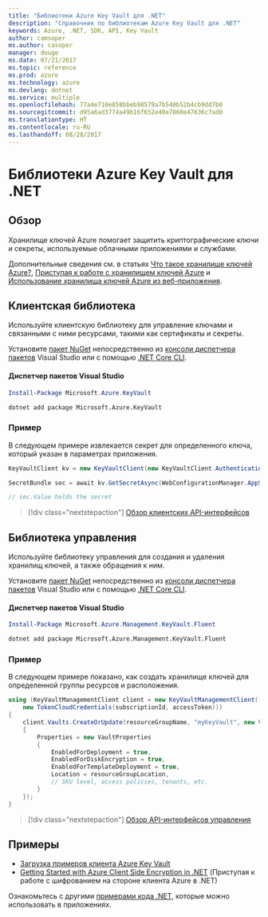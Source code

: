 ```yaml
---
title: "Библиотеки Azure Key Vault для .NET"
description: "Справочник по библиотекам Azure Key Vault для .NET"
keywords: Azure, .NET, SDK, API, Key Vault
author: camsoper
ms.author: casoper
manager: douge
ms.date: 07/21/2017
ms.topic: reference
ms.prod: azure
ms.technology: azure
ms.devlang: dotnet
ms.service: multiple
ms.openlocfilehash: 77a4e710e858bbeb98579a7b540b52b4cb9dd7b0
ms.sourcegitcommit: d95a6ad3774a49b16f652e40e7860e47636c7ad0
ms.translationtype: HT
ms.contentlocale: ru-RU
ms.lasthandoff: 08/28/2017
---
```

# <a name="azure-key-vault-libraries-for-net"></a>Библиотеки Azure Key Vault для .NET

## <a name="overview"></a>Обзор

Хранилище ключей Azure помогает защитить криптографические ключи и секреты, используемые облачными приложениями и службами.

Дополнительные сведения см. в статьях [Что такое хранилище ключей Azure?](/azure/key-vault/key-vault-whatis), [Приступая к работе с хранилищем ключей Azure](/azure/key-vault/key-vault-get-started) и [Использование хранилища ключей Azure из веб-приложения](/azure/key-vault/key-vault-use-from-web-application).

## <a name="client-library"></a>Клиентская библиотека

Используйте клиентскую библиотеку для управление ключами и связанными с ними ресурсами, такими как сертификаты и секреты.

Установите [пакет NuGet](https://www.nuget.org/packages/Microsoft.Azure.KeyVault) непосредственно из [консоли диспетчера пакетов][PackageManager] Visual Studio или с помощью [.NET Core CLI][DotNetCLI].

#### <a name="visual-studio-package-manager"></a>Диспетчер пакетов Visual Studio

```powershell
Install-Package Microsoft.Azure.KeyVault
```

```bash
dotnet add package Microsoft.Azure.KeyVault
```

### <a name="example"></a>Пример

В следующем примере извлекается секрет для определенного ключа, который указан в параметрах приложения.

```csharp
KeyVaultClient kv = new KeyVaultClient(new KeyVaultClient.AuthenticationCallback(securityToken));

SecretBundle sec = await kv.GetSecretAsync(WebConfigurationManager.AppSettings["SecretUri"]);

// sec.Value holds the secret
```

> [!div class="nextstepaction"]
> [Обзор клиентских API-интерфейсов](/dotnet/api/overview/azure/keyvault/client)

## <a name="management-library"></a>Библиотека управления

Используйте библиотеку управления для создания и удаления хранилищ ключей, а также обращения к ним.

Установите [пакет NuGet](https://www.nuget.org/packages/Microsoft.Azure.Management.KeyVault.Fluent) непосредственно из [консоли диспетчера пакетов][PackageManager] Visual Studio или с помощью [.NET Core CLI][DotNetCLI].

#### <a name="visual-studio-package-manager"></a>Диспетчер пакетов Visual Studio

```powershell
Install-Package Microsoft.Azure.Management.KeyVault.Fluent
```

```bash
dotnet add package Microsoft.Azure.Management.KeyVault.Fluent
```

### <a name="example"></a>Пример

В следующем примере показано, как создать хранилище ключей для определенной группы ресурсов и расположения.

```csharp
using (KeyVaultManagementClient client = new KeyVaultManagementClient(
    new TokenCloudCredentials(subscriptionId, accessToken)))
{
    client.Vaults.CreateOrUpdate(resourceGroupName, "myKeyVault", new VaultCreateOrUpdateParameters
    {
        Properties = new VaultProperties
        {
            EnabledForDeployment = true,
            EnabledForDiskEncryption = true,
            EnabledForTemplateDeployment = true,
            Location = resourceGroupLocation,
            // SKU level, access policies, tenants, etc.
        }
    });
}
```

> [!div class="nextstepaction"]
> [Обзор API-интерфейсов управления](/dotnet/api/overview/azure/keyvault/management)

## <a name="samples"></a>Примеры

* [Загрузка примеров клиента Azure Key Vault](https://www.microsoft.com/download/details.aspx?id=45343)
* [Getting Started with Azure Client Side Encryption in .NET](https://azure.microsoft.com/resources/samples/storage-dotnet-client-side-encryption/) (Приступая к работе с шифрованием на стороне клиента Azure в .NET)


Ознакомьтесь с другими [примерами кода .NET](https://azure.microsoft.com/resources/samples/?platform=dotnet), которые можно использовать в приложениях.

[PackageManager]: https://docs.microsoft.com/nuget/tools/package-manager-console
[DotNetCLI]: https://docs.microsoft.com/en-us/dotnet/core/tools/dotnet-add-package

